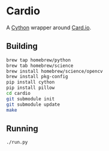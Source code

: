 # Cardio

A [Cython](http://cython.org/) wrapper around [Card.io](https://www.card.io/).

## Building

```bash
brew tap homebrew/python
brew tab homebrew/science
brew install homebrew/science/opencv
brew install pkg-config
pip install cython
pip install pillow
cd cardio
git submodule init
git submodule update
make
```

## Running

```bash
./run.py
```
